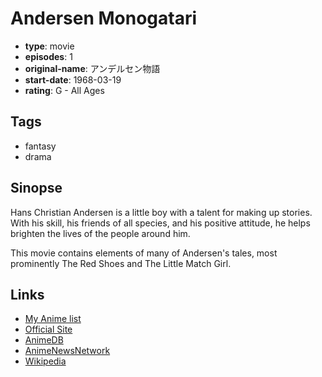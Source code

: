 # Andersen Monogatari

-   **type**: movie
-   **episodes**: 1
-   **original-name**: アンデルセン物語
-   **start-date**: 1968-03-19
-   **rating**: G - All Ages

## Tags

-   fantasy
-   drama

## Sinopse

Hans Christian Andersen is a little boy with a talent for making up stories. With his skill, his friends of all species, and his positive attitude, he helps brighten the lives of the people around him.

This movie contains elements of many of Andersen's tales, most prominently The Red Shoes and The Little Match Girl.

## Links

-   [My Anime list](https://myanimelist.net/anime/5098/Andersen_Monogatari)
-   [Official Site](http://www.toei-anim.co.jp/lineup/movie/movie_andersen/)
-   [AnimeDB](http://anidb.info/perl-bin/animedb.pl?show=anime&aid=2208)
-   [AnimeNewsNetwork](http://www.animenewsnetwork.com/encyclopedia/anime.php?id=3531)
-   [Wikipedia](http://en.wikipedia.org/wiki/The_World_of_Hans_Christian_Andersen)
